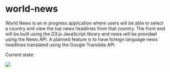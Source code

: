# world-news
World News is an in progress application where users will be able to select a country and view the top news headlines from that country. The front end will be built using the D3.js JavaScript library and news will be provided using the News API. A planned feature is to have foreign language news headlines translated using the Google Translate API.

Current state:

![](https://github.com/anthonybotello/world-news/blob/master/world-news.gif)
